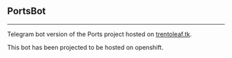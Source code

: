 ## PortsBot
-----
Telegram bot version of the Ports project hosted on [trentoleaf.tk](http://trentoleaf.tk).

This bot has been projected to be hosted on openshift.
